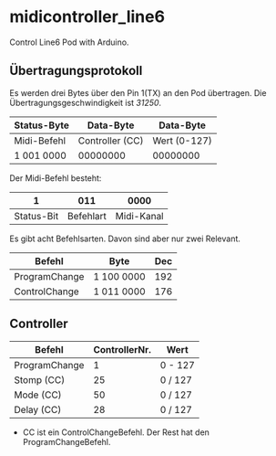 # midicontroller_line6
Control Line6 Pod with Arduino.

## 


## Übertragungsprotokoll
Es werden drei Bytes über den Pin 1(TX) an den Pod übertragen. Die Übertragungsgeschwindigkeit ist _31250_.

| Status-Byte | Data-Byte       | Data-Byte     |
| ----------- | --------------- | ------------- |
| Midi-Befehl | Controller (CC) | Wert (0-127)  |
| 1 001 0000  | 00000000        | 00000000      |
  
Der Midi-Befehl besteht:

| 1           | 011       | 0000       |
| ----------- | --------- | ---------- |
| Status-Bit  | Befehlart | Midi-Kanal |

Es gibt acht Befehlsarten. Davon sind aber nur zwei Relevant. 

| Befehl        | Byte       | Dec |      
| ------------- | ---------- | --- |
| ProgramChange | 1 100 0000 | 192 |
| ControlChange | 1 011 0000 | 176 |

##  Controller


| Befehl        | ControllerNr. | Wert    |  
| ------------- | ------------- | ------- |
| ProgramChange | 1             | 0 - 127 |
| Stomp (CC)    | 25            | 0 / 127 |
| Mode (CC)     | 50            | 0 / 127 |
| Delay (CC)    | 28            | 0 / 127 |

* CC ist ein ControlChangeBefehl. Der Rest hat den ProgramChangeBefehl.
